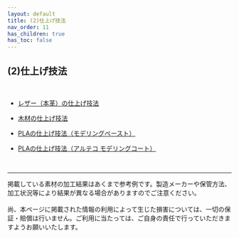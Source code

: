 ```yaml
---
layout: default
title: (2)仕上げ技法
nav_order: 11
has_children: true
has_toc: false
---
```


## (2)仕上げ技法
<br>

* [レザー（本革）の仕上げ技法](10-1-leather-finishing.md)

* [木材の仕上げ技法](10-2-wood-finishing.md)

* [PLAの仕上げ技法（モデリングペースト）](10-3-pla-finishing1.md)

* [PLAの仕上げ技法（アルテコ モデリングコート）](10-4-pla-finishing2.md)


<br>

---

掲載している素材の加工結果はあくまで参考例です。製造メーカーや保管方法、加工状況等により結果が異なる場合がありますのでご注意ください。<br>
<br>
尚、本ページに掲載された情報の利用によって生じた損害については、一切の保証・賠償は行いません。ご利用に当たっては、ご自身の責任で行っていただきますようお願いいたします。

<br><br><br>